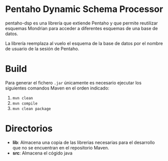 # Pentaho Dynamic Schema Processor
  
pentaho-dsp es una librería que extiende Pentaho y que permite reutilizar esquemas Mondrian para acceder a diferentes esquemas de una base de datos.  
  
La librería reemplaza al vuelo el esquema de la base de datos por el nombre de usuario de la sesión de Pentaho.  
  
# Build
  Para generar el fichero `.jar` únicamente es necesario ejecutar los siguientes comandos Maven en el orden indicado:
  
 1. `mvn clean`  
 2. `mvn compile`  
 3. `mvn clean package`

# Directorios

 - **lib**: Almacena una copia de las librerias necesarias para el desarrollo que no se encuentran en el repositorio Maven.
 - **src**: Almacena el cógido java